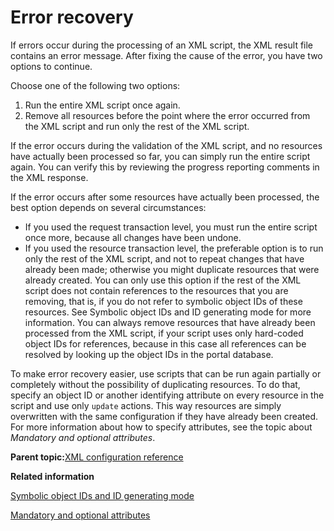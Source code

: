 # Error recovery

If errors occur during the processing of an XML script, the XML result file contains an error message. After fixing the cause of the error, you have two options to continue.

Choose one of the following two options:

1.  Run the entire XML script once again.
2.  Remove all resources before the point where the error occurred from the XML script and run only the rest of the XML script.

If the error occurs during the validation of the XML script, and no resources have actually been processed so far, you can simply run the entire script again. You can verify this by reviewing the progress reporting comments in the XML response.

If the error occurs after some resources have actually been processed, the best option depends on several circumstances:

-   If you used the request transaction level, you must run the entire script once more, because all changes have been undone.
-   If you used the resource transaction level, the preferable option is to run only the rest of the XML script, and not to repeat changes that have already been made; otherwise you might duplicate resources that were already created. You can only use this option if the rest of the XML script does not contain references to the resources that you are removing, that is, if you do not refer to symbolic object IDs of these resources. See Symbolic object IDs and ID generating mode for more information. You can always remove resources that have already been processed from the XML script, if your script uses only hard-coded object IDs for references, because in this case all references can be resolved by looking up the object IDs in the portal database.

To make error recovery easier, use scripts that can be run again partially or completely without the possibility of duplicating resources. To do that, specify an object ID or another identifying attribute on every resource in the script and use only `update` actions. This way resources are simply overwritten with the same configuration if they have already been created. For more information about how to specify attributes, see the topic about *Mandatory and optional attributes*.

**Parent topic:**[XML configuration reference](../admin-system/adxmlref.md)

**Related information**  


[Symbolic object IDs and ID generating mode](../admin-system/adxmlref_symbl_obj_id.md)

[Mandatory and optional attributes](../admin-system/adxmlref_mandopt_attrbt.md)


